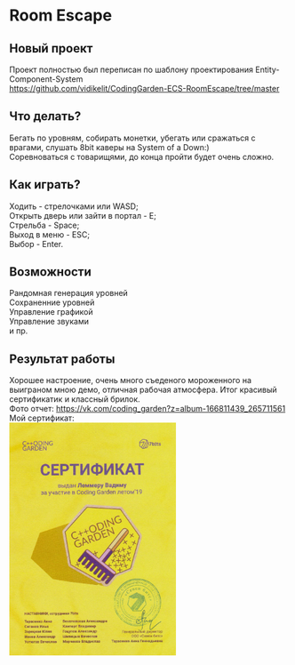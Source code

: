 # Room Escape

## Новый проект
Проект полностью был переписан по шаблону проектирования Entity-Component-System<br/>
https://github.com/vidikelit/CodingGarden-ECS-RoomEscape/tree/master

## Что делать?
Бегать по уровням, собирать монетки, убегать или сражаться с врагами, слушать 8bit каверы на System of a Down:)<br/>
Соревноваться с товарищями, до конца пройти будет очень сложно.

## Как играть?
Ходить - стрелочками или WASD;<br/>
Открыть дверь или зайти в портал - E;<br/>
Стрельба - Space;<br/>
Выход в меню - ESC;<br/>
Выбор - Enter.

## Возможности
Рандомная генерация уровней<br/>
Сохраненние уровней<br/>
Управление графикой<br/>
Управление звуками<br/>
и пр.

## Результат работы
Хорошее настроение, очень много съеденого мороженного на выиграном мною демо, отличная рабочая атмосфера. Итог красивый сертификатик и классный брилок.<br/>
Фото отчет: https://vk.com/coding_garden?z=album-166811439_265711561<br/>
Мой сертификат:<br/>
![](/readme/certificate_resizer.jpg)
